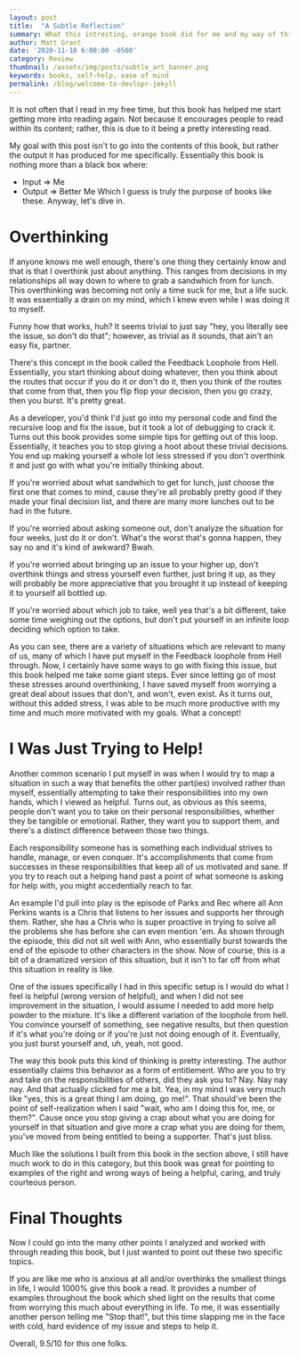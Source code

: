 ```yaml
---
layout: post
title:  "A Subtle Reflection"
summary: What this intresting, orange book did for me and my way of thinking.
author: Matt Grant
date: '2020-11-10 6:00:00 -0500'
category: Review
thumbnail: /assets/img/posts/subtle_art_banner.png
keywords: books, self-help, ease of mind
permalink: /blog/welcome-to-devlopr-jekyll
---
```


It is not often that I read in my free time, but this book has helped me start getting more into reading again. Not because it encourages people to read within its content; rather, this is due to it being a pretty interesting read.

My goal with this post isn't to go into the contents of this book, but rather the output it has produced for me specifically. Essentially this book is nothing more than a black box where:
- Input => Me
- Output => Better Me
Which I guess is truly the purpose of books like these. Anyway, let's dive in.

# Overthinking

If anyone knows me well enough, there's one thing they certainly know and that is that I overthink just about anything. This ranges from decisions in my relationships all way down to where to grab a sandwhich from for lunch. This overthinking was becoming not only a time suck for me, but a life suck. It was essentially a drain on my mind, which I knew even while I was doing it to myself.

Funny how that works, huh? It seems trivial to just say "hey, you literally see the issue, so don't do that"; however, as trivial as it sounds, that ain't an easy fix, partner.

There's this concept in the book called the Feedback Loophole from Hell. Essentially, you start thinking about doing whatever, then you think about the routes that occur if you do it or don't do it, then you think of the routes that come from that, then you flip flop your decision, then you go crazy, then you burst. It's pretty great.

As a developer, you'd think I'd just go into my personal code and find the recursive loop and fix the issue, but it took a lot of debugging to crack it. Turns out this book provides some simple tips for getting out of this loop. Essentially, it teaches you to stop giving a hoot about these trivial decisions. You end up making yourself a whole lot less stressed if you don't overthink it and just go with what you're initially thinking about.

If you're worried about what sandwhich to get for lunch, just choose the first one that comes to mind, cause they're all probably pretty good if they made your final decision list, and there are many more lunches out to be had in the future.

If you're worried about asking someone out, don't analyze the situation for four weeks, just do it or don't. What's the worst that's gonna happen, they say no and it's kind of awkward? Bwah.

If you're worried about bringing up an issue to your higher up, don't overthink things and stress yourself even further, just bring it up, as they will probably be more appreciative that you brought it up instead of keeping it to yourself all bottled up.

If you're worried about which job to take, well yea that's a bit different, take some time weighing out the options, but don't put yourself in an infinite loop deciding which option to take.

As you can see, there are a variety of situations which are relevant to many of us, many of which I have put myself in the Feedback loophole from Hell through. Now, I certainly have some ways to go with fixing this issue, but this book helped me take some giant steps. Ever since letting go of most these stresses around overthinking, I have saved myself from worrying a great deal about issues that don't, and won't, even exist. As it turns out, without this added stress, I was able to be much more productive with my time and much more motivated with my goals. What a concept!

# I Was Just Trying to Help!

Another common scenario I put myself in was when I would try to map a situation in such a way that benefits the other part(ies) involved rather than myself, essentially attempting to take their responsibilities into my own hands, which I viewed as helpful. Turns out, as obvious as this seems, people don't want you to take on their personal responsibilities, whether they be tangible or emotional. Rather, they want you to support them, and there's a distinct difference between those two things.

Each responsibility someone has is something each individual strives to handle, manage, or even conquer. It's accomplishments that come from successes in these responsibilities that keep all of us motivated and sane. If you try to reach out a helping hand past a point of what someone is asking for help with, you might accedentially reach to far.

An example I'd pull into play is the episode of Parks and Rec where all Ann Perkins wants is a Chris that listens to her issues and supports her through them. Rather, she has a Chris who is super proactive in trying to solve all the problems she has before she can even mention 'em. As shown through the episode, this did not sit well with Ann, who essentially burst towards the end of the episode to other characters in the show. Now of course, this is a bit of a dramatized version of this situation, but it isn't to far off from what this situation in reality is like.

One of the issues specifically I had in this specific setup is I would do what I feel is helpful (wrong version of helpful), and when I did not see improvement in the situation, I would assume I needed to add more help powder to the mixture. It's like a different variation of the loophole from hell. You convince yourself of something, see negative results, but then question if it's what you're doing or if you're just not doing enough of it. Eventually, you just burst yourself and, uh, yeah, not good.

The way this book puts this kind of thinking is pretty interesting. The author essentially claims this behavior as a form of entitlement. Who are you to try and take on the responsibilities of others, did they ask you to? Nay. Nay nay nay. And that actually clicked for me a bit. Yea, in my mind I was very much like "yes, this is a great thing I am doing, go me!". That should've been the point of self-realization when I said "wait, who am I doing this for, me, or them?". Cause once you stop giving a crap about what you are doing for yourself in that situation and give more a crap what you are doing for them, you've moved from being entitled to being a supporter. That's just bliss.

Much like the solutions I built from this book in the section above, I still have much work to do in this category, but this book was great for pointing to examples of the right and wrong ways of being a helpful, caring, and truly courteous person.

# Final Thoughts

Now I could go into the many other points I analyzed and worked with through reading this book, but I just wanted to point out these two specific topics.

If you are like me who is anxious at all and/or overthinks the smallest things in life, I would 1000% give this book a read. It provides a number of examples throughout the book which shed light on the results that come from worrying this much about everything in life. To me, it was essentially another person telling me "Stop that!", but this time slapping me in the face with cold, hard evidence of my issue and steps to help it.

Overall, 9.5/10 for this one folks.